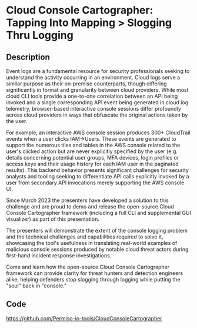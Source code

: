 # Cloud Console Cartographer: Tapping Into Mapping > Slogging Thru Logging

## Description
Event logs are a fundamental resource for security professionals seeking to understand the activity occurring in an environment. Cloud logs serve a similar purpose as their on-premise counterparts, though differing significantly in format and granularity between cloud providers. While most cloud CLI tools provide a one-to-one correlation between an API being invoked and a single corresponding API event being generated in cloud log telemetry, browser-based interactive console sessions differ profoundly across cloud providers in ways that obfuscate the original actions taken by the user.

For example, an interactive AWS console session produces 300+ CloudTrail events when a user clicks IAM->Users. These events are generated to support the numerous tiles and tables in the AWS console related to the user's clicked action but are never explicitly specified by the user (e.g. details concerning potential user groups, MFA devices, login profiles or access keys and their usage history for each IAM user in the paginated results). This backend behavior presents significant challenges for security analysts and tooling seeking to differentiate API calls explicitly invoked by a user from secondary API invocations merely supporting the AWS console UI.

Since March 2023 the presenters have developed a solution to this challenge and are proud to demo and release the open-source Cloud Console Cartographer framework (including a full CLI and supplemental GUI visualizer) as part of this presentation.

The presenters will demonstrate the extent of the console logging problem and the technical challenges and capabilities required to solve it, showcasing the tool's usefulness in translating real-world examples of malicious console sessions produced by notable cloud threat actors during first-hand incident response investigations.

Come and learn how the open-source Cloud Console Cartographer framework can provide clarity for threat hunters and detection engineers alike, helping defenders stop slogging through logging while putting the "soul" back in "console."

## Code
https://github.com/Permiso-io-tools/CloudConsoleCartographer
